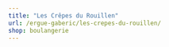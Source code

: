 ```yaml
---
title: "Les Crêpes du Rouillen"
url: /ergue-gaberic/les-crepes-du-rouillen/
shop: boulangerie
---
```

